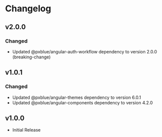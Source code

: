 # Changelog

## v2.0.0

### Changed

-   Updated @pxblue/angular-auth-workflow dependency to version 2.0.0 (breaking-change)

## v1.0.1

### Changed

-   Updated @pxblue/angular-themes dependency to version 6.0.1
-   Updated @pxblue/angular-components dependency to version 4.2.0

## v1.0.0

-   Initial Release
